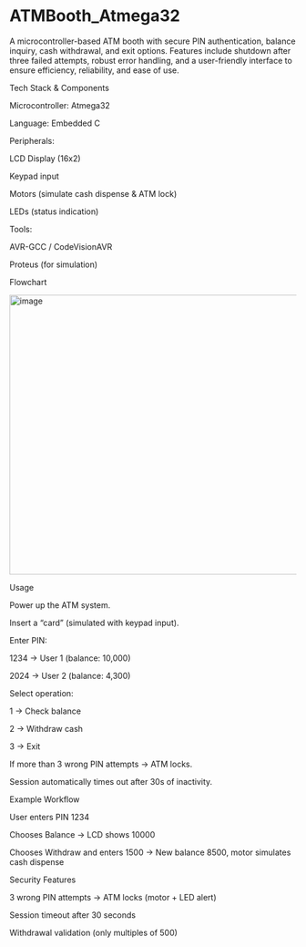 # ATMBooth_Atmega32
A microcontroller-based ATM booth with secure PIN authentication, balance inquiry, cash withdrawal, and exit options. Features include shutdown after three failed attempts, robust error handling, and a user-friendly interface to ensure efficiency, reliability, and ease of use.

Tech Stack & Components

Microcontroller: Atmega32

Language: Embedded C

Peripherals:

LCD Display (16x2)

Keypad input

Motors (simulate cash dispense & ATM lock)

LEDs (status indication)

Tools:

AVR-GCC / CodeVisionAVR

Proteus (for simulation)

Flowchart

<img width="659" height="491" alt="image" src="https://github.com/user-attachments/assets/d946ec21-b33d-4cbc-999b-3751d25dbd91" />

Usage

Power up the ATM system.

Insert a “card” (simulated with keypad input).

Enter PIN:

1234 → User 1 (balance: 10,000)

2024 → User 2 (balance: 4,300)

Select operation:

1 → Check balance

2 → Withdraw cash

3 → Exit

If more than 3 wrong PIN attempts → ATM locks.

Session automatically times out after 30s of inactivity.

Example Workflow

User enters PIN 1234

Chooses Balance → LCD shows 10000

Chooses Withdraw and enters 1500 → New balance 8500, motor simulates cash dispense

Security Features

3 wrong PIN attempts → ATM locks (motor + LED alert)

Session timeout after 30 seconds

Withdrawal validation (only multiples of 500)
